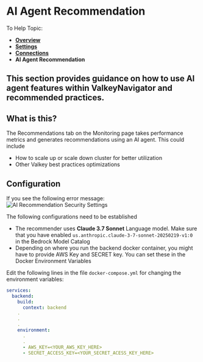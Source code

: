 # AI Agent Recommendation

To Help Topic:
- [**Overview**](README.md)
- [**Settings**](settings.md)
- [**Connections**](connections.md)
- **AI Agent Recommendation**

## This section provides guidance on how to use AI agent features within ValkeyNavigator and recommended practices.

## What is this?

The Recommendations tab on the Monitoring page takes performance metrics and generates recommendations using an AI agent. This could include
- How to scale up or scale down cluster for better utilization
- Other Valkey best practices optimizations

## Configuration

If you see the following error message:
![AI Recommendation Security Settings](/help/AI_Recommendations.png)

The following configurations need to be established
* The recommender uses **Claude 3.7 Sonnet** Language model. Make sure that you have enabled `us.anthropic.claude-3-7-sonnet-20250219-v1:0` in the Bedrock Model Catalog
* Depending on where you run the backend docker container, you might have to provide AWS Key and SECRET key. You can set these in the Docker Environment Variables


Edit the following lines in the file `docker-compose.yml` for changing the environment variables:

```yaml
services:
  backend:
    build:
      context: backend
    .
    .
    .
    environment:
      .
      .
      - AWS_KEY=<YOUR_AWS_KEY_HERE>                     
      - SECRET_ACCESS_KEY=<YOUR_SECRET_ACESS_KEY_HERE>  
```


